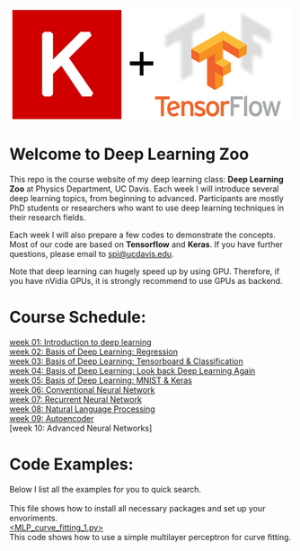 <p align="center">
  <img src="./others/keras-tensorflow-logo.jpg">
</p>

# Welcome to Deep Learning Zoo
This repo is the course website of my deep learning class: **Deep Learning Zoo**
at Physics Department, UC Davis. Each week I will introduce several deep learning
topics, from beginning to advanced. Participants are mostly PhD students or 
researchers who want to use deep learning techniques in their research fields.

Each week I will also prepare a few codes to demonstrate the concepts. Most of
our code are based on **Tensorflow** and **Keras**. If you have further 
questions, please email to spi@ucdavis.edu.

Note that deep learning can hugely speed up by using GPU. Therefore, if you have
nVidia GPUs, it is strongly recommend to use GPUs as backend. 

# Course Schedule:          
[week 01: Introduction to deep learning](https://github.com/pipidog/MLclass/blob/master/slide/slide01%20(introduction%20to%20ML).pdf)             
[week 02: Basis of Deep Learning: Regression](https://github.com/pipidog/MLclass/blob/master/slide/slide02%20(basis%20of%20deep%20learning%20and%20regression).pdf)            
[week 03: Basis of Deep Learning: Tensorboard & Classification](https://github.com/pipidog/MLclass/blob/master/slide/slide03%20(basis%20of%20deep%20learning%20and%20classification).pdf)    
[week 04: Basis of Deep Learning: Look back Deep Learning Again](https://github.com/pipidog/MLclass/blob/master/slide/slide04%20(basis%20of%20deep%20learning%20look%20back).pdf)            
[week 05: Basis of Deep Learning: MNIST & Keras](https://github.com/pipidog/MLclass/blob/master/slide/slide05%20(Keras%20and%20MNIST).pdf)           
[week 06: Conventional Neural Network](https://github.com/pipidog/MLclass/blob/master/slide/slide06%20(CNN).pdf)          
[week 07: Recurrent Neural Network](https://github.com/pipidog/MLclass/blob/master/slide/slide07%20(RNN%2BLSTM%2BGRU%2BIRNN).pdf)   
[week 08: Natural Language Processing](https://github.com/pipidog/MLclass/blob/master/slide/slide08%20(Natural%20Language%20Processing).pdf)    
[week 09: Autoencoder](https://github.com/pipidog/MLclass/blob/master/slide/slide09%20(autoencoder%2Bone-shot%20learning).pdf)    
[week 10: Advanced Neural Networks] 
                
# Code Examples:    
Below I list all the examples for you to quick search.     
[<Package Install.txt>](https://github.com/pipidog/MLclass/blob/master/codes/01_Package_install/Package%20Install.txt)    
This file shows how to install all necessary packages and set up your envoriments.     
[<MLP_curve_fitting_1.py>](https://github.com/pipidog/MLclass/blob/master/codes/02_MLP_regression/MLP_curve_fitting_1.py)     
This code shows how to use a simple multilayer perceptron for curve fitting.     
 




    
